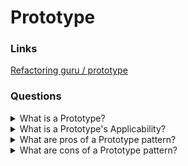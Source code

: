 # Prototype

### Links

[Refactoring guru / prototype](https://refactoring.guru/design-patterns/prototype)

### Questions

<details>
  <summary>What is a Prototype?</summary>

Prototype is a creational design pattern that lets you copy existing objects without making your code dependent on their classes.

</details>

<details>
  <summary>What is a Prototype's Applicability?</summary>S

- Use the Prototype pattern when your code shouldn’t depend on the concrete classes of objects that you need to copy;
- Use the pattern when you want to reduce the number of subclasses that only differ in the way they initialize their respective objects.

</details>

<details>
  <summary>What are pros of a Prototype pattern?</summary>

- You can clone objects without coupling to their concrete classes;
- You can get rid of repeated initialization code in favor of cloning pre-built prototypes;
- You can produce complex objects more conveniently;
- You get an alternative to inheritance when dealing with configuration presets for complex objects.

</details>

<details>
  <summary>What are cons of a Prototype pattern?</summary>

- Cloning complex objects that have circular references might be very tricky.

</details>
